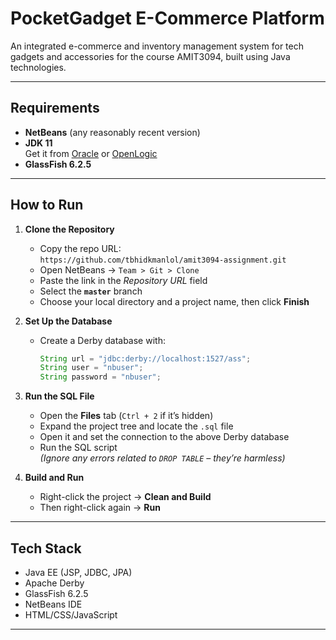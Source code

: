 # PocketGadget E-Commerce Platform

An integrated e-commerce and inventory management system for tech gadgets and accessories for the course AMIT3094, built using Java technologies.

---

## Requirements

- **NetBeans** (any reasonably recent version)
- **JDK 11**  
  Get it from [Oracle](https://www.oracle.com/java/technologies/javase-jdk11-downloads.html) or [OpenLogic](https://www.openlogic.com/openjdk-downloads)
- **GlassFish 6.2.5**

---

## How to Run

1. **Clone the Repository**
   - Copy the repo URL:  
     `https://github.com/tbhidkmanlol/amit3094-assignment.git`
   - Open NetBeans → `Team > Git > Clone`
   - Paste the link in the *Repository URL* field
   - Select the **`master`** branch
   - Choose your local directory and a project name, then click **Finish**

2. **Set Up the Database**
   - Create a Derby database with:
     ```java
     String url = "jdbc:derby://localhost:1527/ass";
     String user = "nbuser";
     String password = "nbuser";
     ```

3. **Run the SQL File**
   - Open the **Files** tab (`Ctrl + 2` if it’s hidden)
   - Expand the project tree and locate the `.sql` file
   - Open it and set the connection to the above Derby database
   - Run the SQL script  
     *(Ignore any errors related to `DROP TABLE` – they’re harmless)*

4. **Build and Run**
   - Right-click the project → **Clean and Build**
   - Then right-click again → **Run**

---

## Tech Stack

- Java EE (JSP, JDBC, JPA)
- Apache Derby
- GlassFish 6.2.5
- NetBeans IDE
- HTML/CSS/JavaScript

---
